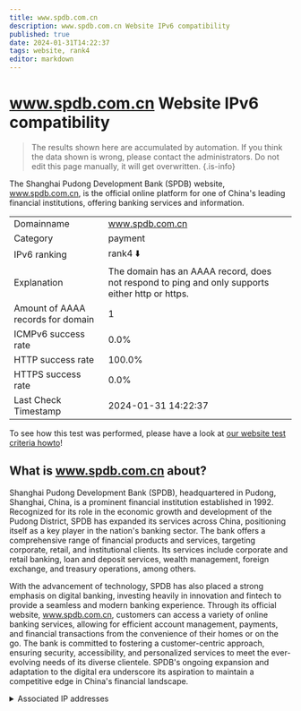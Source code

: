 ```yaml
---
title: www.spdb.com.cn
description: www.spdb.com.cn Website IPv6 compatibility
published: true
date: 2024-01-31T14:22:37
tags: website, rank4
editor: markdown
---
```


# www.spdb.com.cn Website IPv6 compatibility

> The results shown here are accumulated by automation. If you think the data shown is wrong, please contact the administrators. 
> Do not edit this page manually, it will get overwritten.
{.is-info}

The Shanghai Pudong Development Bank (SPDB) website, www.spdb.com.cn, is the official online platform for one of China's leading financial institutions, offering banking services and information.


|   |   |
| - | - |
| Domainname | www.spdb.com.cn
| Category | payment |
| IPv6 ranking | rank4 :arrow_down: |
| Explanation | The domain has an AAAA record, does not respond to ping and only supports either http or https. |
| Amount of AAAA records for domain | 1 |
| ICMPv6 success rate | 0.0%|
| HTTP success rate | 100.0% |
| HTTPS success rate | 0.0% |
| Last Check Timestamp | 2024-01-31 14:22:37 |

To see how this test was performed, please have a look at [our website test criteria howto](/howto/testcriteria/website)!


## What is www.spdb.com.cn about?
Shanghai Pudong Development Bank (SPDB), headquartered in Pudong, Shanghai, China, is a prominent financial institution established in 1992. Recognized for its role in the economic growth and development of the Pudong District, SPDB has expanded its services across China, positioning itself as a key player in the nation's banking sector. The bank offers a comprehensive range of financial products and services, targeting corporate, retail, and institutional clients. Its services include corporate and retail banking, loan and deposit services, wealth management, foreign exchange, and treasury operations, among others.

With the advancement of technology, SPDB has also placed a strong emphasis on digital banking, investing heavily in innovation and fintech to provide a seamless and modern banking experience. Through its official website, www.spdb.com.cn, customers can access a variety of online banking services, allowing for efficient account management, payments, and financial transactions from the convenience of their homes or on the go. The bank is committed to fostering a customer-centric approach, ensuring security, accessibility, and personalized services to meet the ever-evolving needs of its diverse clientele. SPDB's ongoing expansion and adaptation to the digital era underscore its aspiration to maintain a competitive edge in China's financial landscape.



<details>
<summary>Associated IP addresses</summary>

2405:3140:11:5101::1

</details>
